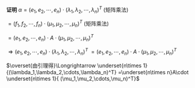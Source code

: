 **证明**
$\alpha=(e_1,e_2,\cdots,e_n)\cdot
(\lambda_1,\lambda_2,\cdots,\lambda_n)^T$ (矩阵乘法)

$=(f_1,f_2,\cdots,f_n)\cdot
(\mu_1,\mu_2,\cdots,\mu_n)^T$ (矩阵乘法)

$=(e_1,e_2,\cdots,e_n)\cdot A\cdot
(\mu_1,\mu_2,\cdots,\mu_n)^T$

$\Rightarrow(e_1,e_2,\cdots,e_n)\cdot
(\lambda_1,\lambda_2,\cdots,\lambda_n)^T$
$=(e_1,e_2,\cdots,e_n)\cdot A\cdot
(\mu_1,\mu_2,\cdots,\mu_n)^T$

$\overset{由引理得}\Longrightarrow
\underset{n\times 1}
{(\lambda_1,\lambda_2,\cdots,\lambda_n)^T}
=\underset{n\times n}A\cdot
\underset{n\times 1}{
(\mu_1,\mu_2,\cdots,\mu_n)^T}$



